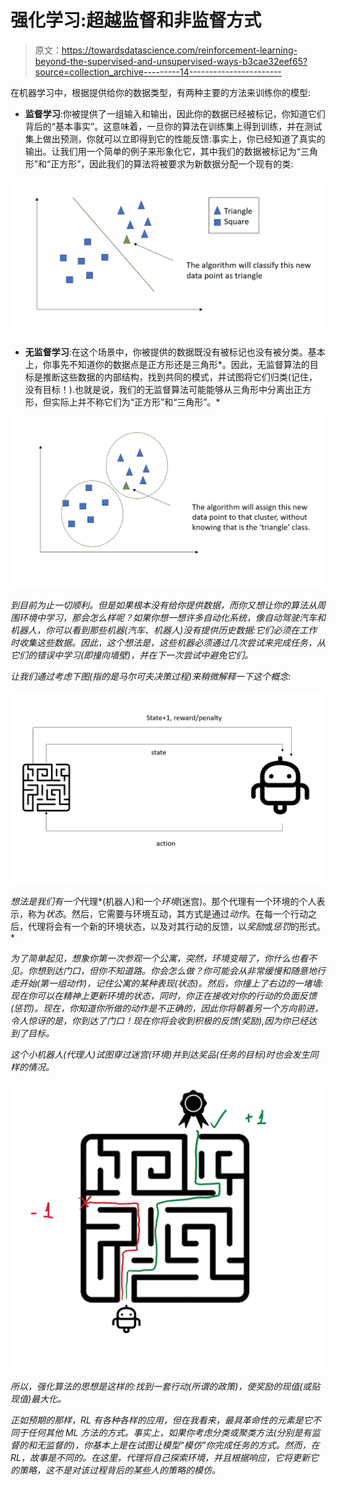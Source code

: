 # 强化学习:超越监督和非监督方式

> 原文：<https://towardsdatascience.com/reinforcement-learning-beyond-the-supervised-and-unsupervised-ways-b3cae32eef65?source=collection_archive---------14----------------------->

在机器学习中，根据提供给你的数据类型，有两种主要的方法来训练你的模型:

*   **监督学习**:你被提供了一组输入和输出，因此你的数据已经被标记，你知道它们背后的“基本事实”。这意味着，一旦你的算法在训练集上得到训练，并在测试集上做出预测，你就可以立即得到它的性能反馈:事实上，你已经知道了真实的输出。让我们用一个简单的例子来形象化它，其中我们的数据被标记为“三角形”和“正方形”，因此我们的算法将被要求为新数据分配一个现有的类:

![](img/471269bdb4a9ab36e1f4af68b329f206.png)

*   **无监督学习**:在这个场景中，你被提供的数据既没有被标记也没有被分类。基本上，你事先不知道你的数据点是正方形还是三角形*。因此，无监督算法的目标是推断这些数据的内部结构，找到共同的模式，并试图将它们归类(记住，没有目标！).也就是说，我们的无监督算法可能能够从三角形中分离出正方形，但实际上并不称它们为“正方形”和“三角形”。*

*![](img/f235987f2273877a62d7c7443a452d04.png)*

*到目前为止一切顺利。但是如果根本没有给你提供数据，而你又想让你的算法从周围环境中学习，那会怎么样呢？如果你想一想许多自动化系统，像自动驾驶汽车和机器人，你可以看到那些机器(汽车、机器人)没有提供历史数据:它们必须在工作时收集这些数据。因此，这个想法是，这些机器必须通过几次尝试来完成任务，从它们的错误中学习(即撞向墙壁)，并在下一次尝试中避免它们。*

*让我们通过考虑下图(指的是马尔可夫决策过程)来稍微解释一下这个概念:*

*![](img/e374b39bae019fc83e5cca3bccb24cdf.png)*

*想法是我们有一个*代理*(机器人)和一个*环境*(迷宫)。那个代理有一个环境的个人表示，称为*状态*。然后，它需要与环境互动，其方式是通过*动作*。在每一个行动之后，代理将会有一个新的环境状态，以及对其行动的反馈，以*奖励*或*惩罚*的形式。*

*为了简单起见，想象你第一次参观一个公寓，突然，环境变暗了，你什么也看不见。你想到达门口，但你不知道路。你会怎么做？你可能会从非常缓慢和随意地行走开始(第一组动作)，记住公寓的某种表现(状态)。然后，你撞上了右边的一堵墙:现在你可以在精神上更新环境的状态，同时，你正在接收对你的行动的负面反馈(惩罚)。现在，你知道你所做的动作是不正确的，因此你将朝着另一个方向前进，令人惊讶的是，你到达了门口！现在你将会收到积极的反馈(奖励),因为你已经达到了目标。*

*这个小机器人(代理人)试图穿过迷宫(环境)并到达奖品(任务的目标)时也会发生同样的情况。*

*![](img/4df94dc6556fc40458369d4347c87449.png)*

*所以，强化算法的思想是这样的:找到一套行动(所谓的政策)，使奖励的现值(或贴现值)最大化。*

*正如预期的那样，RL 有各种各样的应用，但在我看来，最具革命性的元素是它不同于任何其他 ML 方法的方式。事实上，如果你考虑分类或聚类方法(分别是有监督的和无监督的)，你基本上是在试图让模型“模仿”你完成任务的方式。然而，在 RL，故事是不同的。在这里，代理将自己探索环境，并且根据响应，它将更新它的策略，这不是对该过程背后的某些人的策略的模仿。*